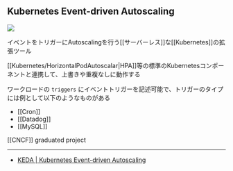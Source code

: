 ## Kubernetes Event-driven Autoscaling

![](https://keda.sh//img/logos/keda-icon-color.png)

イベントをトリガーにAutoscalingを行う[[サーバーレス]]な[[Kubernetes]]の拡張ツール

[[Kubernetes/HorizontalPodAutoscalar|HPA]]等の標準のKubernetesコンポーネントと連携して、上書きや重複なしに動作する

ワークロードの `triggers` にイベントトリガーを記述可能で、トリガーのタイプには例として以下のようなものがある
- [[Cron]]
- [[Datadog]]
- [[MySQL]]

[[CNCF]] graduated project

---

- [KEDA | Kubernetes Event-driven Autoscaling](https://keda.sh/)